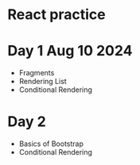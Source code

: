 # React practice 

# Day 1 Aug 10 2024
  - Fragments 
  - Rendering List 
  - Conditional Rendering 


# Day 2 
  - Basics of Bootstrap 
  - Conditional Rendering 